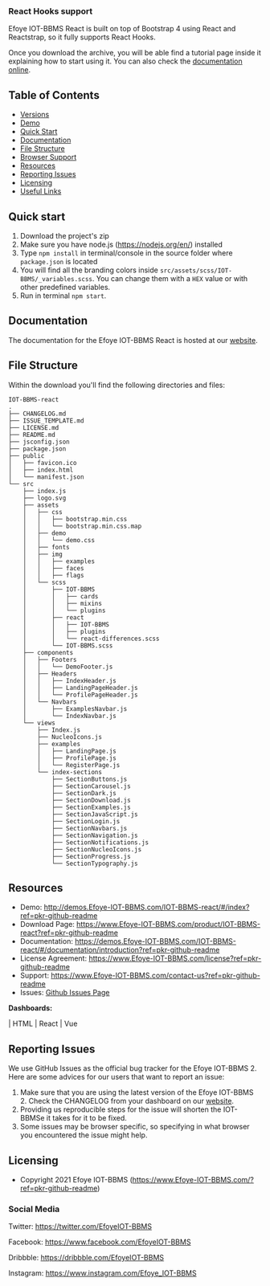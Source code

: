 
### React Hooks support

Efoye IOT-BBMS React is built on top of Bootstrap 4 using React and Reactstrap, so it fully supports React Hooks.




Once you download the archive, you will be able find a tutorial page inside it explaining how to start using it. You can also check the [documentation online](https://demos.Efoye-IOT-BBMS.com/IOT-BBMS-react/#/documentation/introduction?ref=pkr-github-readme).

## Table of Contents

- [Versions](#versions)
- [Demo](#demo)
- [Quick Start](#quick-start)
- [Documentation](#documentation)
- [File Structure](#file-structure)
- [Browser Support](#browser-support)
- [Resources](#resources)
- [Reporting Issues](#reporting-issues)
- [Licensing](#licensing)
- [Useful Links](#useful-links)

## Quick start

1.  Download the project's zip
2.  Make sure you have node.js (<https://nodejs.org/en/>) installed
3.  Type `npm install` in terminal/console in the source folder where `package.json` is located
4.  You will find all the branding colors inside `src/assets/scss/IOT-BBMS/_variables.scss`. You can change them with a `HEX` value or with other predefined variables.
5.  Run in terminal `npm start`.

## Documentation

The documentation for the Efoye IOT-BBMS React is hosted at our [website](https://demos.Efoye-IOT-BBMS.com/IOT-BBMS-react/#/documentation/introduction?ref=pkr-github-readme).

## File Structure

Within the download you'll find the following directories and files:

```
IOT-BBMS-react
.
├── CHANGELOG.md
├── ISSUE_TEMPLATE.md
├── LICENSE.md
├── README.md
├── jsconfig.json
├── package.json
├── public
│   ├── favicon.ico
│   ├── index.html
│   └── manifest.json
└── src
    ├── index.js
    ├── logo.svg
    ├── assets
    │   ├── css
    │   │   ├── bootstrap.min.css
    │   │   └── bootstrap.min.css.map
    │   ├── demo
    │   │   └── demo.css
    │   ├── fonts
    │   ├── img
    │   │   ├── examples
    │   │   ├── faces
    │   │   ├── flags
    │   └── scss
    │       ├── IOT-BBMS
    │       │   ├── cards
    │       │   ├── mixins
    │       │   └── plugins
    │       ├── react
    │       │   ├── IOT-BBMS
    │       │   ├── plugins
    │       │   └── react-differences.scss
    │       └── IOT-BBMS.scss
    ├── components
    │   ├── Footers
    │   │   └── DemoFooter.js
    │   ├── Headers
    │   │   ├── IndexHeader.js
    │   │   ├── LandingPageHeader.js
    │   │   └── ProfilePageHeader.js
    │   └── Navbars
    │       ├── ExamplesNavbar.js
    │       └── IndexNavbar.js
    └── views
        ├── Index.js
        ├── NucleoIcons.js
        ├── examples
        │   ├── LandingPage.js
        │   ├── ProfilePage.js
        │   └── RegisterPage.js
        └── index-sections
            ├── SectionButtons.js
            ├── SectionCarousel.js
            ├── SectionDark.js
            ├── SectionDownload.js
            ├── SectionExamples.js
            ├── SectionJavaScript.js
            ├── SectionLogin.js
            ├── SectionNavbars.js
            ├── SectionNavigation.js
            ├── SectionNotifications.js
            ├── SectionNucleoIcons.js
            ├── SectionProgress.js
            └── SectionTypography.js
```


## Resources

- Demo: <http://demos.Efoye-IOT-BBMS.com/IOT-BBMS-react/#/index?ref=pkr-github-readme>
- Download Page: <https://www.Efoye-IOT-BBMS.com/product/IOT-BBMS-react?ref=pkr-github-readme>
- Documentation: <https://demos.Efoye-IOT-BBMS.com/IOT-BBMS-react/#/documentation/introduction?ref=pkr-github-readme>
- License Agreement: <https://www.Efoye-IOT-BBMS.com/license?ref=pkr-github-readme>
- Support: <https://www.Efoye-IOT-BBMS.com/contact-us?ref=pkr-github-readme>
- Issues: [Github Issues Page](https://github.com/Efoye_IOT-BBMS/IOT-BBMS-react/issues)

**Dashboards:**

| HTML                                                                                                                                                                                                                           | React                                                                                                                                                                                                                                       | Vue                                                                                                                                                                                      
## Reporting Issues

We use GitHub Issues as the official bug tracker for the Efoye IOT-BBMS 2. Here are some advices for our users that want to report an issue:

1. Make sure that you are using the latest version of the Efoye IOT-BBMS 2. Check the CHANGELOG from your dashboard on our [website](https://www.Efoye-IOT-BBMS.com/?ref=pkr-github-readme).
2. Providing us reproducible steps for the issue will shorten the IOT-BBMSe it takes for it to be fixed.
3. Some issues may be browser specific, so specifying in what browser you encountered the issue might help.

## Licensing

- Copyright 2021 Efoye IOT-BBMS (https://www.Efoye-IOT-BBMS.com/?ref=pkr-github-readme)

[changelog]: ./CHANGELOG.md
[license]: ./LICENSE.md


### Social Media

Twitter: <https://twitter.com/EfoyeIOT-BBMS>

Facebook: <https://www.facebook.com/EfoyeIOT-BBMS>

Dribbble: <https://dribbble.com/EfoyeIOT-BBMS>

Instagram: <https://www.instagram.com/Efoye_IOT-BBMS>
